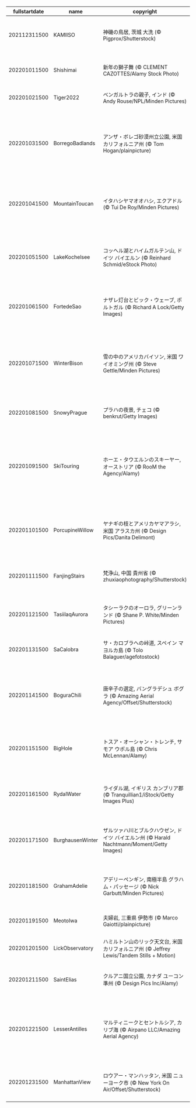 |fullstartdate|name|copyright|title|image|
|--|--|--|--|--|
202112311500|KAMIISO|神磯の鳥居, 茨城 大洗 (© Pigprox/Shutterstock)|大洗海岸の初日の出|![](/ja-JP/2022/01/202112311500KAMIISO.jpg)|
202201011500|Shishimai|新年の獅子舞 (© CLEMENT CAZOTTES/Alamy Stock Photo)|新年を祝う獅子頭|![](/ja-JP/2022/01/202201011500Shishimai.jpg)|
202201021500|Tiger2022|ベンガルトラの親子, インド (© Andy Rouse/NPL/Minden Pictures)|今年は寅年|![](/ja-JP/2022/01/202201021500Tiger2022.jpg)|
202201031500|BorregoBadlands|アンザ・ボレゴ砂漠州立公園, 米国 カリフォルニア州 (© Tom Hogan/plainpicture)|バラ色に染まるカリフォルニアの砂漠|![](/ja-JP/2022/01/202201031500BorregoBadlands.jpg)|
202201041500|MountainToucan|イタハシヤマオオハシ, エクアドル (© Tui De Roy/Minden Pictures)|ベラビスタ雲霧林保護区の野鳥|![](/ja-JP/2022/01/202201041500MountainToucan.jpg)|
202201051500|LakeKochelsee|コッヘル湖とハイムガルテン山, ドイツ バイエルン (© Reinhard Schmid/eStock Photo)|バイエルン・アルプスの冬景色|![](/ja-JP/2022/01/202201051500LakeKochelsee.jpg)|
202201061500|FortedeSao|ナザレ灯台とビック・ウェーブ, ポルトガル (© Richard A Lock/Getty Images)|コスタ・デ・プラタの高波|![](/ja-JP/2022/01/202201061500FortedeSao.jpg)|
202201071500|WinterBison|雪の中のアメリカバイソン, 米国 ワイオミング州 (© Steve Gettle/Minden Pictures)|イエローストーン国立公園のバイソン|![](/ja-JP/2022/01/202201071500WinterBison.jpg)|
202201081500|SnowyPrague|プラハの夜景, チェコ (© benkrut/Getty Images)|世界遺産の雪景色|![](/ja-JP/2022/01/202201081500SnowyPrague.jpg)|
202201091500|SkiTouring|ホーエ・タウエルンのスキーヤー, オーストリア (© RooM the Agency/Alamy)|オーストリア・アルプスでアルペンスキー|![](/ja-JP/2022/01/202201091500SkiTouring.jpg)|
202201101500|PorcupineWillow|ヤナギの枝とアメリカヤマアラシ, 米国 アラスカ州 (© Design Pics/Danita Delimont)|アメリカヤマアラシの冬支度|![](/ja-JP/2022/01/202201101500PorcupineWillow.jpg)|
202201111500|FanjingStairs|梵浄山, 中国 貴州省 (© zhuxiaophotography/Shutterstock)|中国貴州省の世界遺産|![](/ja-JP/2022/01/202201111500FanjingStairs.jpg)|
202201121500|TasiilaqAurora|タシーラクのオーロラ, グリーンランド (© Shane P. White/Minden Pictures)|グリーンランドの極光|![](/ja-JP/2022/01/202201121500TasiilaqAurora.jpg)|
202201131500|SaCalobra|サ・カロブラへの峠道, スペイン マヨルカ島 (© Tolo Balaguer/agefotostock)|マヨルカ島の峠道|![](/ja-JP/2022/01/202201131500SaCalobra.jpg)|
202201141500|BoguraChili|唐辛子の選定, バングラデシュ ボグラ (© Amazing Aerial Agency/Offset/Shutterstock)|コロンブスが唐辛子に出会った日|![](/ja-JP/2022/01/202201141500BoguraChili.jpg)|
202201151500|BigHole|トスア・オーシャン・トレンチ, サモア ウポル島 (© Chris McLennan/Alamy)|ウポル島の天然海水プール|![](/ja-JP/2022/01/202201151500BigHole.jpg)|
202201161500|RydalWater|ライダル湖, イギリス カンブリア郡 (© Tranquillian1/iStock/Getty Images Plus)|イギリス湖水地方の冬景色|![](/ja-JP/2022/01/202201161500RydalWater.jpg)|
202201171500|BurghausenWinter|ザルツァハ川とブルクハウゼン, ドイツ バイエルン州 (© Harald Nachtmann/Moment/Getty Images)|バイエルンの世界一長い城|![](/ja-JP/2022/01/202201171500BurghausenWinter.jpg)|
202201181500|GrahamAdelie|アデリーペンギン, 南極半島 グラハム・パッセージ (© Nick Garbutt/Minden Pictures)|南極のアデリーペンギン|![](/ja-JP/2022/01/202201181500GrahamAdelie.jpg)|
202201191500|MeotoIwa|夫婦岩, 三重県 伊勢市 (© Marco Gaiotti/plainpicture)|大寒の夫婦岩|![](/ja-JP/2022/01/202201191500MeotoIwa.jpg)|
202201201500|LickObservatory|ハミルトン山のリック天文台, 米国 カリフォルニア州 (© Jeffrey Lewis/Tandem Stills + Motion)|サンノゼの天文台|![](/ja-JP/2022/01/202201201500LickObservatory.jpg)|
202201211500|SaintElias|クルアニ国立公園, カナダ ユーコン準州 (© Design Pics Inc/Alamy)|カナダの世界遺産|![](/ja-JP/2022/01/202201211500SaintElias.jpg)|
202201221500|LesserAntilles|マルティニークとセントルシア, カリブ海 (© Airpano LLC/Amazing Aerial Agency)|カリブ海に散らばるウィンドワード諸島|![](/ja-JP/2022/01/202201221500LesserAntilles.jpg)|
202201231500|ManhattanView|ロウアー・マンハッタン, 米国 ニューヨーク市 (© New York On Air/Offset/Shutterstock)|マンハッタンの夜景|![](/ja-JP/2022/01/202201231500ManhattanView.jpg)|
